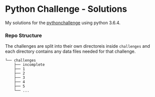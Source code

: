 # Python Challenge - Solutions

My solutions for the [pythonchallenge](https://pythonchallenge.com) using python 3.6.4.

### Repo Structure

The challenges are split into their own directoreis inside `challenges` and each directory contains any data files needed for that challenge.

```
└── challenges
    ├── incomplete
    ├── 1
    ├── 2
    ├── 3
    ├── 4
    ├── 5
    └── ...
```

